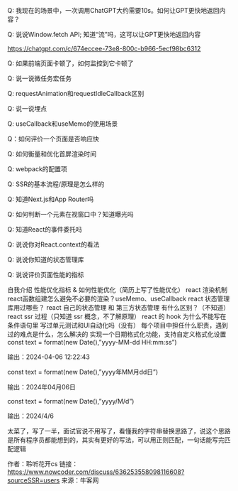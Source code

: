 Q: 我现在的场景中，一次调用ChatGPT大约需要10s。如何让GPT更快地返回内容？

Q: 说说Window.fetch API; 知道“流”吗，这可以让GPT更快地返回内容

https://chatgpt.com/c/674eccee-73e8-800c-b966-5ecf98bc6312

Q: 如果前端页面卡顿了，如何监控到它卡顿了

Q: 说一说微任务宏任务

Q: requestAnimation和requestIdleCallback区别

Q: 说一说埋点

 Q: useCallback和useMemo的使用场景

Q：如何评价一个页面是否响应快

Q: 如何衡量和优化首屏渲染时间

Q: webpack的配置项

Q: SSR的基本流程/原理是怎么样的

Q: 知道Next.js和App Router吗

Q: 如何判断一个元素在视窗口中？知道曝光吗

Q: 知道React的事件委托吗

Q: 说说你对React.context的看法

Q: 说说你知道的状态管理库

Q: 说说评价页面性能的指标
 


 自我介绍
性能优化指标 & 如何性能优化（简历上写了性能优化）
react 渲染机制
react函数组建怎么避免不必要的渲染？useMemo、useCallback
react 状态管理库用过哪些？
react 自己的状态管理 和 第三方状态管理 有什么区别？（不知道）
react ssr 过程（只知道 ssr 概念，不了解原理）
react 的 hook 为什么不能写在条件语句里
写过单元测试和UI自动化吗（没有）
每个项目中担任什么职责，遇到过的难点是什么，怎么解决的
实现一个日期格式化功能，支持自定义格式化设置
const text = format(new Date(),”yyyy-MM-dd HH:mm:ss”) 

输出：2024-04-06 12:22:43

const text = format(new Date(),”yyyy年MM月dd日”) 

输出：2024年04月06日

const text = format(new Date(),”yyyy/M/d”) 

输出：2024/4/6

太菜了，写了一半，面试官说不用写了，看懂我的字符串替换思路了，说这个思路是所有程序员都能想到的，其实有更好的写法，可以用正则匹配，一句话能写完匹配逻辑

 

作者：聆听花开cs
链接：https://www.nowcoder.com/discuss/636253558098116608?sourceSSR=users
来源：牛客网